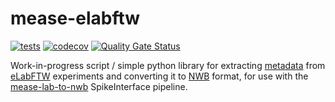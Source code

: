 # mease-elabftw

[![tests](https://github.com/ssciwr/mease-elabftw/workflows/Tests/badge.svg)](https://github.com/ssciwr/mease-elabftw/actions?query=workflow%3ATests)
[![codecov](https://codecov.io/gh/ssciwr/mease-elabftw/branch/main/graph/badge.svg?token=xJTHCFXzrz)](https://codecov.io/gh/ssciwr/mease-elabftw)
[![Quality Gate Status](https://sonarcloud.io/api/project_badges/measure?project=ssciwr_mease-elabftw&metric=alert_status)](https://sonarcloud.io/dashboard?id=ssciwr_mease-elabftw)

Work-in-progress script / simple python library for extracting
[metadata](https://doc.elabftw.net/metadata.html) from
[eLabFTW](https://www.elabftw.net/) experiments and converting it to
[NWB](https://nwb-schema.readthedocs.io/en/latest/) format, for use with
the [mease-lab-to-nwb](https://github.com/ssciwr/mease-lab-to-nwb) SpikeInterface pipeline.
